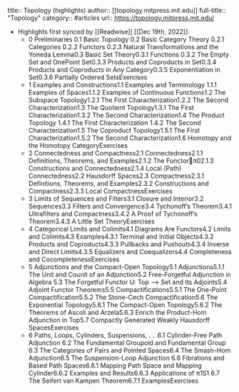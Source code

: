 title:: Topology (highlights)
author:: [[topology.mitpress.mit.edu]]
full-title:: "Topology"
category:: #articles
url:: https://topology.mitpress.mit.edu/

- Highlights first synced by [[Readwise]] [[Dec 19th, 2022]]
	- 0 Preliminaries 0.1 Basic Topology 0.2 Basic Category Theory 0.2.1 Categories 0.2.2 Functors 0.2.3 Natural Transformations and the Yoneda Lemma0.3 Basic Set Theory0.3.1 Functions 0.3.2 The Empty Set and OnePoint Set0.3.3 Products and Coproducts in Set0.3.4 Products and Coproducts in Any Category0.3.5 Exponentiation in Set0.3.6 Partially Ordered SetsExercises
	- 1 Examples and Constructions1.1 Examples and Terminology 1.1.1 Examples of Spaces1.1.2 Examples of Continuous Functions1.2 The Subspace Topology1.2.1 The First Characterization1.2.2 The Second Characterization1.3 The Quotient Topology1.3.1 The First Characterization1.3.2 The Second Characterization1.4 The Product Topology 1.4.1 The First Characterization 1.4.2 The Second Characterization1.5 The Coproduct Topology1.5.1 The First Characterization1.5.2 The Second Characterization1.6 Homotopy and the Homotopy CategoryExercises
	- 2 Connectedness and Compactness2.1 Connectedness2.1.1 Definitions, Theorems, and Examples2.1.2 The Functorπ02.1.3 Constructions and Connectedness2.1.4 Local (Path) Connectedness2.2 Hausdorff Spaces2.3 Compactness2.3.1 Definitions, Theorems, and Examples2.3.2 Constructions and Compactness2.3.3 Local CompactnessExercises
	- 3 Limits of Sequences and Filters3.1 Closure and Interior3.2 Sequences3.3 Filters and Convergence3.4 Tychonoff’s Theorem3.4.1 Ultrafilters and Compactness3.4.2 A Proof of Tychonoff’s Theorem3.4.3 A Little Set TheoryExercises
	- 4 Categorical Limits and Colimits4.1 Diagrams Are Functors4.2 Limits and Colimits4.3 Examples4.3.1 Terminal and Initial Objects4.3.2 Products and Coproducts4.3.3 Pullbacks and Pushouts4.3.4 Inverse and Direct Limits4.3.5 Equalizers and Coequalizers4.4 Completeness and CocompletenessExercises
	- 5 Adjunctions and the Compact-Open Topology5.1 Adjunctions5.1.1 The Unit and Counit of an Adjunction5.2 Free-Forgetful Adjunction in Algebra 5.3 The Forgetful Functor U: Top —> Set and Its Adjoints5.4 Adjoint Functor Theorems5.5 Compactifications5.5.1 The One-Point Compactification5.5.2 The Stone-Cech Compactification5.6 The Exponential Topology5.6.1 The Compact-Open Topology5.6.2 The Theorems of Ascoli and Arzela5.6.3 Enrich the Product-Hom Adjunction in Top5.7 Compactly Generated Weakly Hausdorff SpacesExercises
	- 6 Paths, Loops, Cylinders, Suspensions, . . .6.1 Cylinder-Free Path Adjunction 6.2 The Fundamental Groupoid and Fundamental Group 6.3 The Categories of Pairs and Pointed Spaces6.4 The Smash-Hom Adjunction6.5 The Suspension-Loop Adjunction 6.6 Fibrations and Based Path Spaces6.6.1 Mapping Path Space and Mapping Cylinder6.6.2 Examples and Results6.6.3 Applications of π1S1 6.7 The Seifert van Kampen Theorem6.7.1 ExamplesExercises
